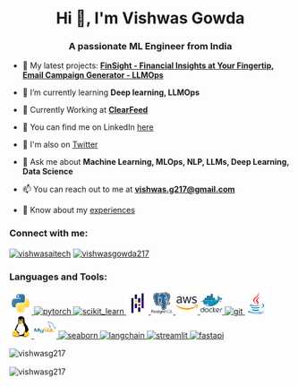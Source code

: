 <h1 align="center">Hi 👋, I'm Vishwas Gowda</h1>
<h3 align="center">A passionate ML Engineer from India</h3>

- 🔭 My latest projects: **[FinSight - Financial Insights at Your Fingertip](https://finsight-report.streamlit.app/), [Email Campaign Generator - LLMOps](https://github.com/vishwasg217/recommender)**

- 🌱 I’m currently learning **Deep learning, LLMOps**

- 💪 Currently Working at [**ClearFeed**](https://github.com/clearfeed)

- 🤝 You can find me on LinkedIn [here](https://www.linkedin.com/in/vishwasgowda217/)

- 🐥 I'm also on [Twitter](https://twitter.com/VishwasAiTech)

- 💬 Ask me about **Machine Learning, MLOps, NLP, LLMs, Deep Learning, Data Science**

- 📫 You can reach out to me at **vishwas.g217@gmail.com**

- 📄 Know about my [experiences](https://docs.google.com/document/d/1LlhUv9yAZzbTUUjAjmbBqh46Oqny6eFC5d8045pJMC8/edit)

<h3 align="left">Connect with me:</h3>
<p align="left">
<a href="https://twitter.com/vishwasaitech" target="blank"><img align="center" src="https://raw.githubusercontent.com/rahuldkjain/github-profile-readme-generator/master/src/images/icons/Social/twitter.svg" alt="vishwasaitech" height="30" width="40" /></a>
<a href="https://linkedin.com/in/vishwasgowda217" target="blank"><img align="center" src="https://raw.githubusercontent.com/rahuldkjain/github-profile-readme-generator/master/src/images/icons/Social/linked-in-alt.svg" alt="vishwasgowda217" height="30" width="40" /></a>
</p>

<h3 align="left">Languages and Tools:</h3>

<p align="left">
  <!-- Python -->
  <a href="https://www.python.org" target="_blank" rel="noreferrer">
    <img src="https://raw.githubusercontent.com/devicons/devicon/master/icons/python/python-original.svg" alt="python" width="40" height="40"/>
  </a>
  <!-- PyTorch -->
  <a href="https://pytorch.org/" target="_blank" rel="noreferrer">
    <img src="https://www.vectorlogo.zone/logos/pytorch/pytorch-icon.svg" alt="pytorch" width="40" height="40"/>
  </a>
  <!-- Scikit-learn -->
  <a href="https://scikit-learn.org/" target="_blank" rel="noreferrer">
    <img src="https://upload.wikimedia.org/wikipedia/commons/0/05/Scikit_learn_logo_small.svg" alt="scikit_learn" width="40" height="40"/>
  </a>
  <!-- Pandas -->
  <a href="https://pandas.pydata.org/" target="_blank" rel="noreferrer">
    <img src="https://raw.githubusercontent.com/devicons/devicon/2ae2a900d2f041da66e950e4d48052658d850630/icons/pandas/pandas-original.svg" alt="pandas" width="40" height="40"/>
  </a>
  <!-- PostgreSQL -->
  <a href="https://www.postgresql.org" target="_blank" rel="noreferrer">
    <img src="https://raw.githubusercontent.com/devicons/devicon/master/icons/postgresql/postgresql-original-wordmark.svg" alt="postgresql" width="40" height="40"/>
  </a>
  <!-- AWS (Amazon Web Services) -->
  <a href="https://aws.amazon.com" target="_blank" rel="noreferrer">
    <img src="https://raw.githubusercontent.com/devicons/devicon/master/icons/amazonwebservices/amazonwebservices-original-wordmark.svg" alt="aws" width="40" height="40"/>
  </a>
  <!-- Docker -->
  <a href="https://www.docker.com/" target="_blank" rel="noreferrer">
    <img src="https://raw.githubusercontent.com/devicons/devicon/master/icons/docker/docker-original-wordmark.svg" alt="docker" width="40" height="40"/>
  </a>
  <!-- Git -->
  <a href="https://git-scm.com/" target="_blank" rel="noreferrer">
    <img src="https://www.vectorlogo.zone/logos/git-scm/git-scm-icon.svg" alt="git" width="40" height="40"/>
  </a>
  <!-- Java -->
  <a href="https://www.java.com" target="_blank" rel="noreferrer">
    <img src="https://raw.githubusercontent.com/devicons/devicon/master/icons/java/java-original.svg" alt="java" width="40" height="40"/>
  </a>
  <!-- Linux -->
  <a href="https://www.linux.org/" target="_blank" rel="noreferrer">
    <img src="https://raw.githubusercontent.com/devicons/devicon/master/icons/linux/linux-original.svg" alt="linux" width="40" height="40"/>
  </a>
  <!-- MySQL -->
  <a href="https://www.mysql.com/" target="_blank" rel="noreferrer">
    <img src="https://raw.githubusercontent.com/devicons/devicon/master/icons/mysql/mysql-original-wordmark.svg" alt="mysql" width="40" height="40"/>
  </a>
  <!-- Seaborn -->
  <a href="https://seaborn.pydata.org/" target="_blank" rel="noreferrer">
    <img src="https://seaborn.pydata.org/_images/logo-mark-lightbg.svg" alt="seaborn" width="40" height="40"/>
  </a>
  <!-- Langchain -->
  <a href="https://www.langchain.com/" target="_blank" rel="noreferrer">
    <img src="https://www.freecodecamp.org/news/content/images/size/w1600/2023/05/Screenshot-2023-05-29-at-5.40.38-PM.png" alt="langchain" width="160" height="40"/>
  </a>

<!-- Streamlit -->
  <a href="https://streamlit.io/" target="_blank" rel="noreferrer">
    <img src="https://streamlit.io/images/brand/streamlit-logo-primary-colormark-darktext.png" alt="streamlit" width="70" height="40"/>
  </a>

<!-- fastAPI -->
  <a href="https://fastapi.tiangolo.com/" target="_blank" rel="noreferrer">
    <img src="https://fastapi.tiangolo.com/img/logo-margin/logo-teal.png" alt="fastapi" width="100" height="40"/>
  </a>
</p>


<p><img align="center" src="https://github-readme-stats.vercel.app/api/top-langs?username=vishwasg217&show_icons=true&locale=en&layout=compact" alt="vishwasg217" /></p>

<p><img align="center" src="https://github-readme-streak-stats.herokuapp.com/?user=vishwasg217&" alt="vishwasg217" /></p>
